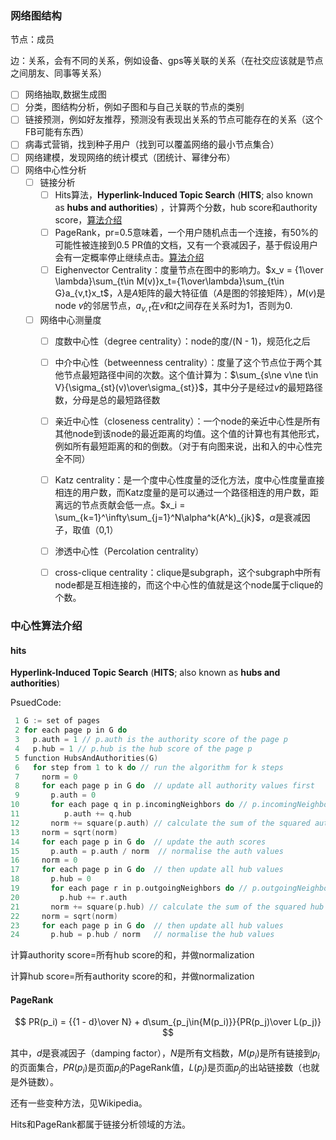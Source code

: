 ### 网络图结构

节点：成员

边：关系，会有不同的关系，例如设备、gps等关联的关系（在社交应该就是节点之间朋友、同事等关系）

- [ ] 网络抽取,数据生成图
- [ ] 分类，图结构分析，例如子图和与自己关联的节点的类别
- [ ] 链接预测，例如好友推荐，预测没有表现出关系的节点可能存在的关系（这个FB可能有东西）
- [ ] 病毒式营销，找到种子用户（找到可以覆盖网络的最小节点集合）
- [ ] 网络建模，发现网络的统计模式（团统计、幂律分布）
- [ ] 网络中心性分析
  - [ ] 链接分析
    - [ ] Hits算法，**Hyperlink-Induced Topic Search** (**HITS**; also known as **hubs and authorities**) ，计算两个分数，hub score和authority score，[算法介绍](https://en.wikipedia.org/wiki/HITS_algorithm)
    - [ ] PageRank，pr=0.5意味着，一个用户随机点击一个连接，有50%的可能性被连接到0.5 PR值的文档，又有一个衰减因子，基于假设用户会有一定概率停止继续点击。[算法介绍](https://en.wikipedia.org/wiki/PageRank)
    - [ ] Eighenvector Centrality：度量节点在图中的影响力。$x_v = {1\over \lambda}\sum_{t\in M(v)}x_t={1\over\lambda}\sum_{t\in G}a_{v,t}x_t$，$\lambda$是$A$矩阵的最大特征值（$A$是图的邻接矩阵），$M(v)$是node $v$的邻居节点，$a_{v, t}$在$v$和$t$之间存在关系时为1，否则为0.
  - [ ] 网络中心测量度
    - [ ] 度数中心性（degree centrality）：node的度/(N - 1)，规范化之后
    - [ ] 中介中心性（betweenness centrality）：度量了这个节点位于两个其他节点最短路径中间的次数。这个值计算为：$\sum_{s\ne v\ne t\in V}{\sigma_{st}(v)\over\sigma_{st}}$，其中分子是经过$v$的最短路径数，分母是总的最短路径数
    - [ ] 亲近中心性（closeness centrality）：一个node的亲近中心性是所有其他node到该node的最近距离的均值。这个值的计算也有其他形式，例如所有最短距离的和的倒数。（对于有向图来说，出和入的中心性完全不同）
    - [ ] Katz centrality：是一个度中心性度量的泛化方法，度中心性度量直接相连的用户数，而Katz度量的是可以通过一个路径相连的用户数，距离远的节点贡献会低一点。$x_i = \sum_{k=1}^\infty\sum_{j=1}^N\alpha^k(A^k)_{jk}$，$\alpha$是衰减因子，取值（0,1）
    - [ ] 渗透中心性（Percolation centrality）
    - [ ] cross-clique centrality：clique是subgraph，这个subgraph中所有node都是互相连接的，而这个中心性的值就是这个node属于clique的个数。



### 中心性算法介绍

#### hits

**Hyperlink-Induced Topic Search** (**HITS**; also known as **hubs and authorities**) 

PsuedCode:

```c
 1 G := set of pages
 2 for each page p in G do
 3   p.auth = 1 // p.auth is the authority score of the page p
 4   p.hub = 1 // p.hub is the hub score of the page p
 5 function HubsAndAuthorities(G)
 6   for step from 1 to k do // run the algorithm for k steps
 7     norm = 0
 8     for each page p in G do  // update all authority values first
 9       p.auth = 0
10       for each page q in p.incomingNeighbors do // p.incomingNeighbors is the set of pages that link to p
11          p.auth += q.hub
12       norm += square(p.auth) // calculate the sum of the squared auth values to normalise
13     norm = sqrt(norm)
14     for each page p in G do  // update the auth scores 
15       p.auth = p.auth / norm  // normalise the auth values
16     norm = 0
17     for each page p in G do  // then update all hub values
18       p.hub = 0
19       for each page r in p.outgoingNeighbors do // p.outgoingNeighbors is the set of pages that p links to
20         p.hub += r.auth
21       norm += square(p.hub) // calculate the sum of the squared hub values to normalise
22     norm = sqrt(norm)
23     for each page p in G do  // then update all hub values
24       p.hub = p.hub / norm   // normalise the hub values
```

计算authority score=所有hub score的和，并做normalization

计算hub score=所有authority score的和，并做normalization



#### PageRank

$$
PR(p_i) = {{1 - d}\over N} + d\sum_{p_j\in{M(p_i)}}{PR(p_j)\over L(p_j)}
$$

其中，$d$是衰减因子（damping factor），$N$是所有文档数，$M(p_i)$是所有链接到$p_i$的页面集合，$PR(p_i)$是页面$p_i$的PageRank值，$L(p_j)$是页面$p_j$的出站链接数（也就是外链数）。

还有一些变种方法，见Wikipedia。

Hits和PageRank都属于链接分析领域的方法。